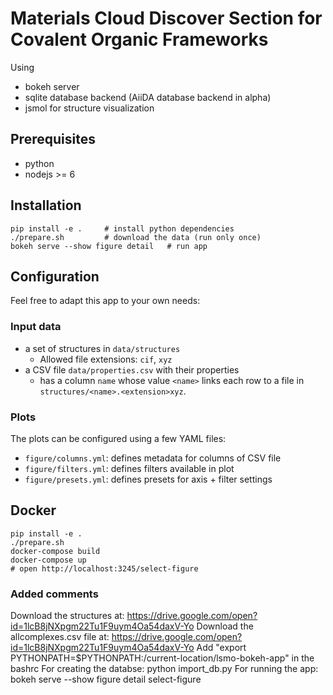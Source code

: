# Materials Cloud Discover Section for Covalent Organic Frameworks

Using

 * bokeh server
 * sqlite database backend
   (AiiDA database backend in alpha)
 * jsmol for structure visualization

## Prerequisites

 * python
 * nodejs >= 6

## Installation

```
pip install -e .     # install python dependencies
./prepare.sh         # download the data (run only once)
bokeh serve --show figure detail   # run app
```

## Configuration

Feel free to adapt this app to your own needs:

### Input data
 * a set of structures in `data/structures`
   * Allowed file extensions: `cif`, `xyz`
 * a CSV file `data/properties.csv` with their properties
   * has a column `name` whose value `<name>` links each row to a file in `structures/<name>.<extension>xyz`.

### Plots

The plots can be configured using a few YAML files:
 * `figure/columns.yml`: defines metadata for columns of CSV file
 * `figure/filters.yml`: defines filters available in plot
 * `figure/presets.yml`: defines presets for axis + filter settings

## Docker

```
pip install -e .
./prepare.sh
docker-compose build
docker-compose up
# open http://localhost:3245/select-figure
```

### Added comments ###

Download the structures at: https://drive.google.com/open?id=1lcB8jNXpgm22Tu1F9uym4Oa54daxV-Yo 
Download the allcomplexes.csv file at: https://drive.google.com/open?id=1lcB8jNXpgm22Tu1F9uym4Oa54daxV-Yo
Add "export PYTHONPATH=$PYTHONPATH:/current-location/lsmo-bokeh-app" in the bashrc
For creating the databse: python import_db.py 
For running the app: bokeh serve --show figure detail select-figure
